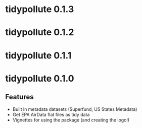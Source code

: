 # tidypollute 0.1.3

# tidypollute 0.1.2

# tidypollute 0.1.1

# tidypollute 0.1.0

## Features
- Built in metadata datasets (Superfund, US States Metadata)
- Get EPA AirData flat files as tidy data
- Vignettes for using the package (and creating the logo!)
